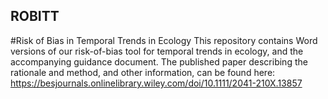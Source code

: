 ## ROBITT
#Risk of Bias in Temporal Trends in Ecology
This repository contains Word versions of our risk-of-bias tool for temporal trends in ecology, and the accompanying guidance document.
The published paper describing the rationale and method, and other information, can be found here: 
https://besjournals.onlinelibrary.wiley.com/doi/10.1111/2041-210X.13857
